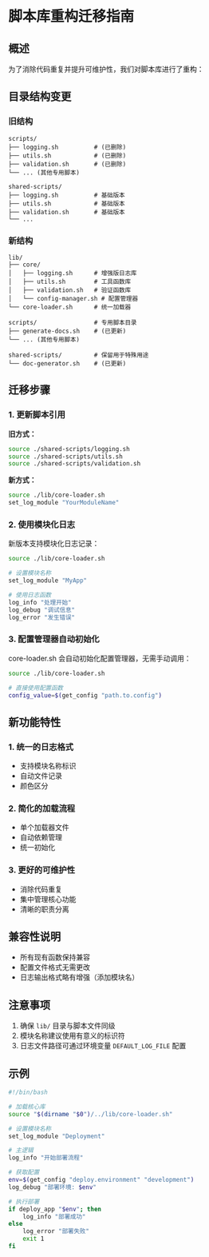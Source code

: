 # 脚本库重构迁移指南

## 概述

为了消除代码重复并提升可维护性，我们对脚本库进行了重构：

## 目录结构变更

### 旧结构
```
scripts/
├── logging.sh          # (已删除)
├── utils.sh            # (已删除)
├── validation.sh       # (已删除)
└── ... (其他专用脚本)

shared-scripts/
├── logging.sh          # 基础版本
├── utils.sh            # 基础版本
├── validation.sh       # 基础版本
└── ...
```

### 新结构
```
lib/
├── core/
│   ├── logging.sh      # 增强版日志库
│   ├── utils.sh        # 工具函数库
│   ├── validation.sh   # 验证函数库
│   └── config-manager.sh # 配置管理器
└── core-loader.sh      # 统一加载器

scripts/                # 专用脚本目录
├── generate-docs.sh    # (已更新)
└── ... (其他专用脚本)

shared-scripts/         # 保留用于特殊用途
└── doc-generator.sh    # (已更新)
```

## 迁移步骤

### 1. 更新脚本引用

**旧方式：**
```bash
source ./shared-scripts/logging.sh
source ./shared-scripts/utils.sh
source ./shared-scripts/validation.sh
```

**新方式：**
```bash
source ./lib/core-loader.sh
set_log_module "YourModuleName"
```

### 2. 使用模块化日志

新版本支持模块化日志记录：
```bash
source ./lib/core-loader.sh

# 设置模块名称
set_log_module "MyApp"

# 使用日志函数
log_info "处理开始"
log_debug "调试信息"
log_error "发生错误"
```

### 3. 配置管理器自动初始化

core-loader.sh 会自动初始化配置管理器，无需手动调用：
```bash
source ./lib/core-loader.sh

# 直接使用配置函数
config_value=$(get_config "path.to.config")
```

## 新功能特性

### 1. 统一的日志格式
- 支持模块名称标识
- 自动文件记录
- 颜色区分

### 2. 简化的加载流程
- 单个加载器文件
- 自动依赖管理
- 统一初始化

### 3. 更好的可维护性
- 消除代码重复
- 集中管理核心功能
- 清晰的职责分离

## 兼容性说明

- 所有现有函数保持兼容
- 配置文件格式无需更改
- 日志输出格式略有增强（添加模块名）

## 注意事项

1. 确保 `lib/` 目录与脚本文件同级
2. 模块名称建议使用有意义的标识符
3. 日志文件路径可通过环境变量 `DEFAULT_LOG_FILE` 配置

## 示例

```bash
#!/bin/bash

# 加载核心库
source "$(dirname "$0")/../lib/core-loader.sh"

# 设置模块名称
set_log_module "Deployment"

# 主逻辑
log_info "开始部署流程"

# 获取配置
env=$(get_config "deploy.environment" "development")
log_debug "部署环境: $env"

# 执行部署
if deploy_app "$env"; then
    log_info "部署成功"
else
    log_error "部署失败"
    exit 1
fi
```